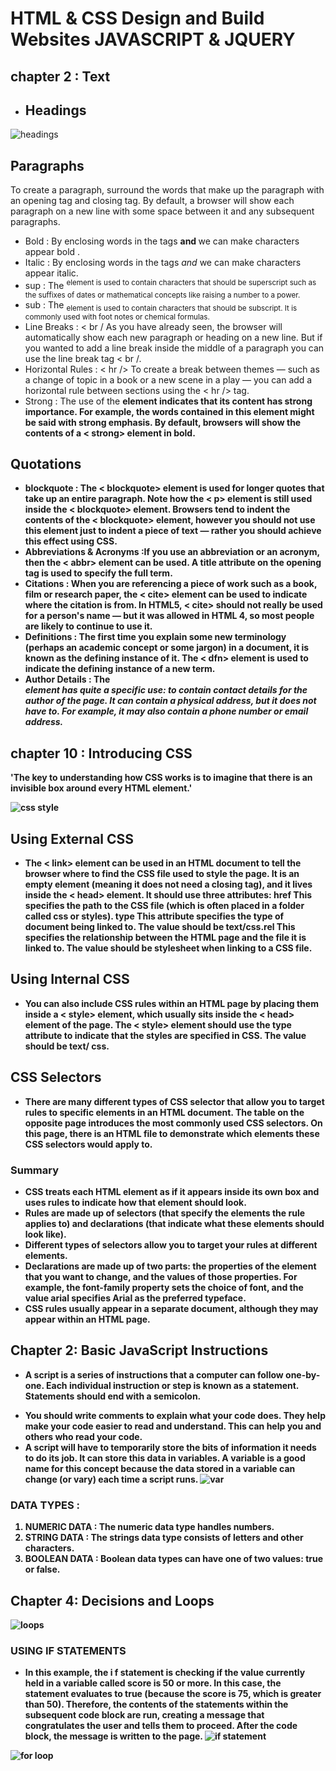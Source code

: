 # HTML & CSS Design and Build Websites JAVASCRIPT & JQUERY
## chapter 2 : Text 
* ## Headings 
![headings](https://programmingbasics.in/contents/languages/html/images/headings.jpg)

## Paragraphs
To create a paragraph, surround 
the words that make up the 
paragraph with an opening 
tag and closing  tag.
By default, a browser will show 
each paragraph on a new line 
with some space between it and 
any subsequent paragraphs.

* Bold : By enclosing words in the tags 
<b> and </b> we can make 
characters appear bold .
* Italic : By enclosing words in the tags 
<i> and </i> we can make 
characters appear italic.
* sup : The <sup> element is used 
to contain characters that 
should be superscript such 
as the suffixes of dates or 
mathematical concepts like 
raising a number to a power.
* sub : The <sub> element is used to 
contain characters that should 
be subscript. It is commonly 
used with foot notes or chemical 
formulas.
* Line Breaks : < br /
As you have already seen, the 
browser will automatically show 
each new paragraph or heading 
on a new line. But if you wanted 
to add a line break inside the 
middle of a paragraph you can 
use the line break tag < br /.
* Horizontal Rules : < hr />
To create a break between 
themes — such as a change of 
topic in a book or a new scene 
in a play — you can add a 
horizontal rule between sections 
using the < hr /> tag.
* Strong : The use of the <strong>
element indicates that its 
content has strong importance. 
For example, the words 
contained in this element might 
be said with strong emphasis.
By default, browsers will show 
the contents of a < strong>
element in bold.
## Quotations
* blockquote : The < blockquote> element is 
used for longer quotes that take 
up an entire paragraph. Note 
how the < p> element is still 
used inside the < blockquote>
element. 
Browsers tend to indent the 
contents of the < blockquote>
element, however you should not 
use this element just to indent a 
piece of text — rather you should 
achieve this effect using CSS. 
* Abbreviations & 
Acronyms :If you use an abbreviation or 
an acronym, then the < abbr>
element can be used. A title
attribute on the opening tag is 
used to specify the full term.
* Citations : When you are referencing a 
piece of work such as a book, 
film or research paper, the 
< cite> element can be used 
to indicate where the citation is 
from.
In HTML5, < cite> should not 
really be used for a person's 
name — but it was allowed in 
HTML 4, so most people are 
likely to continue to use it.
* Definitions : The first time you explain some 
new terminology (perhaps an 
academic concept or some 
jargon) in a document, it is 
known as the defining instance 
of it.
The < dfn> element is used to 
indicate the defining instance of 
a new term.
* Author Details : The <address> element has 
quite a specific use: to contain 
contact details for the author of 
the page.
It can contain a physical address, 
but it does not have to. For 
example, it may also contain a 
phone number or email address.

## chapter 10 : Introducing CSS
'The key to understanding how CSS works is to 
imagine that there is an invisible box around 
every HTML element.'

![css style](https://images.slideplayer.com/32/9811421/slides/slide_5.jpg)
## Using External CSS
* The < link> element can be used 
in an HTML document to tell the 
browser where to find the CSS 
file used to style the page. It is an 
empty element (meaning it does 
not need a closing tag), and it 
lives inside the < head> element. 
It should use three attributes:
href
This specifies the path to the 
CSS file (which is often placed in 
a folder called css or styles).
type
This attribute specifies the type 
of document being linked to. The 
value should be text/css.rel
This specifies the relationship 
between the HTML page and 
the file it is linked to. The value 
should be stylesheet when 
linking to a CSS file.
## Using Internal CSS
* You can also include CSS rules 
within an HTML page by placing 
them inside a < style> element, 
which usually sits inside the 
< head> element of the page. 
The < style> element should use 
the type attribute to indicate 
that the styles are specified in 
CSS. The value should be text/
css.
## CSS Selectors 
* There are many different types 
of CSS selector that allow you to 
target rules to specific elements 
in an HTML document. 
The table on the opposite page 
introduces the most commonly 
used CSS selectors.
On this page, there is an HTML 
file to demonstrate which 
elements these CSS selectors 
would apply to.
### Summary
* CSS treats each HTML element as if it appears inside 
its own box and uses rules to indicate how that 
element should look.
* Rules are made up of selectors (that specify the 
elements the rule applies to) and declarations (that 
indicate what these elements should look like).
* Different types of selectors allow you to target your 
rules at different elements.
* Declarations are made up of two parts: the properties 
of the element that you want to change, and the values 
of those properties. For example, the font-family 
property sets the choice of font, and the value arial 
specifies Arial as the preferred typeface.
* CSS rules usually appear in a separate document, 
although they may appear within an HTML page.

## Chapter 2: Basic JavaScript Instructions
- A script is a series of instructions that a computer can follow one-by-one. 
Each individual instruction or step is known as a statement. 
Statements should end with a semicolon.
* You should write comments to explain what your code does. 
They help make your code easier to read and understand. 
This can help you and others who read your code. 
* A script will have to temporarily 
store the bits of information it 
needs to do its job. It can store this 
data in variables. A variable is a good name for this 
concept because the data stored 
in a variable can change (or vary) 
each time a script runs.
![var ](https://1.bp.blogspot.com/-8UmWFTngfwY/XkVRuoPFfkI/AAAAAAAACmI/93j-FMkA9EYyoRIT1qlJ2sMUbobnWT1UgCLcBGAsYHQ/s1600/javascript_var.png)
### DATA TYPES : 
1. NUMERIC DATA : The numeric data type handles 
numbers.
2. STRING DATA : The strings data type consists of 
letters and other characters.
3. BOOLEAN DATA : Boolean data types can have one 
of two values: true or false. 
## Chapter 4: Decisions and Loops
![loops](https://data-flair.training/blogs/wp-content/uploads/sites/2/2019/07/JavaScript-Loops-1200x720.jpg)
### USING IF STATEMENTS
* In this example, the i f statement 
is checking if the value currently 
held in a variable called score is 
50 or more. 
In this case, the statement 
evaluates to true (because the 
score is 75, which is greater than 
50). Therefore, the contents 
of the statements within the 
subsequent code block are 
run, creating a message that 
congratulates the user and tells 
them to proceed. 
After the code block, the 
message is written to the page. 
![if statement ](https://miro.medium.com/max/2400/1*VkY6u7wuucQ_4e6iZl-qxw.png)


![for loop ](https://slidetodoc.com/presentation_image/13d91d3fac1401181032f75724d23b47/image-42.jpg)











